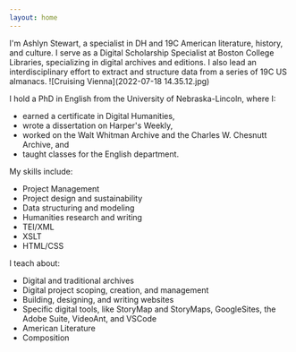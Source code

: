 ```yaml
---
layout: home
---
```


I'm Ashlyn Stewart, a specialist in DH and 19C American literature, history, and culture.
I serve as a Digital Scholarship Specialist at Boston College Libraries, specializing in digital archives and editions. I also lead an interdisciplinary effort to extract and structure data from a series of 19C US almanacs.
![Cruising Vienna](2022-07-18 14.35.12.jpg)

I hold a PhD in English from the University of Nebraska-Lincoln, where I:
- earned a certificate in Digital Humanities,
- wrote a dissertation on Harper's Weekly,
- worked on the Walt Whitman Archive and the Charles W. Chesnutt Archive, and
- taught classes for the English department.


My skills include:

- Project Management
- Project design and sustainability
- Data structuring and modeling
- Humanities research and writing
- TEI/XML
- XSLT
- HTML/CSS


I teach about:
- Digital and traditional archives
- Digital project scoping, creation, and management
- Building, designing, and writing websites
- Specific digital tools, like StoryMap and StoryMaps, GoogleSites, the Adobe Suite, VideoAnt, and VSCode
- American Literature
- Composition
